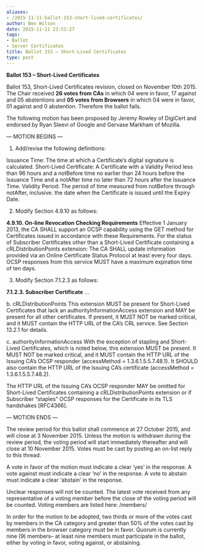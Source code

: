 ```yaml
---
aliases:
- /2015-11-11-ballot-153-short-lived-certificates/
author: Ben Wilson
date: 2015-11-11 23:51:27
tags:
- Ballot
- Server Certificates
title: Ballot 153 – Short-Lived Certificates
type: post
---
```


**Ballot 153 – Short-Lived Certificates**

Ballot 153, Short-Lived Certificates revision, closed on November 10th 2015.
The Chair received **26 votes from CAs** in which 04 were in favor, 17 against and 05 abstentions and **05 votes from Browsers** in which 04 were in favor, 01 against and 0 abstention.
Therefore the ballot fails.

The following motion has been proposed by Jeremy Rowley of DigiCert and endorsed by Ryan Sleevi of Google and Gervase Markham of Mozilla.

— MOTION BEGINS —

1. Add/revise the following definitions:

Issuance Time: The time at which a Certificate’s digital signature is calculated.
Short-Lived Certificate: A Certificate with a Validity Period less than 96 hours and a notBefore time no earlier than 24 hours before the Issuance Time and a notAfter time no later than 72 hours after the Issuance Time.
Validity Period: The period of time measured from notBefore through notAfter, inclusive. the date when the Certificate is issued until the Expiry Date.

2. Modify Section 4.9.10 as follows:

**4.9.10. On‐line Revocation Checking Requirements**
Effective 1 January 2013, the CA SHALL support an OCSP capability using the GET method for Certificates issued in accordance with these Requirements.
For the status of Subscriber Certificates other than a Short-Lived Certificate containing a cRLDistributionPoints extension: The CA SHALL update information provided via an Online Certificate Status Protocol at least every four days. OCSP responses from this service MUST have a maximum expiration time of ten days.

3. Modify Section 7.1.2.3 as follows:

**7.1.2.3. Subscriber Certificate** …

b. cRLDistributionPoints This extension MUST be present for Short-Lived Certificates that lack an authorityInformationAccess extension and MAY be present for all other certificates. If present, it MUST NOT be marked critical, and it MUST contain the HTTP URL of the CA’s CRL service. See Section 13.2.1 for details.

c. authorityInformationAccess With the exception of stapling and Short-Lived Certificates, which is noted below, this extension MUST be present. It MUST NOT be marked critical, and it MUST contain the HTTP URL of the Issuing CA’s OCSP responder (accessMethod = 1.3.6.1.5.5.7.48.1). It SHOULD also contain the HTTP URL of the Issuing CA’s certificate (accessMethod = 1.3.6.1.5.5.7.48.2).

The HTTP URL of the Issuing CA’s OCSP responder MAY be omitted for Short-Lived Certificates containing a cRLDistributionPoints extension or if Subscriber “staples” OCSP responses for the Certificate in its TLS handshakes \[RFC4366\].

— MOTION ENDS —

The review period for this ballot shall commence at 27 October 2015, and will close at 3 November 2015. Unless the motion is withdrawn during the review period, the voting period will start immediately thereafter and will close at 10 November 2015. Votes must be cast by posting an on-list reply to this thread.

A vote in favor of the motion must indicate a clear ‘yes’ in the response. A vote against must indicate a clear ‘no’ in the response. A vote to abstain must indicate a clear ‘abstain’ in the response.

Unclear responses will not be counted. The latest vote received from any representative of a voting member before the close of the voting period will be counted. Voting members are listed here: /members/

In order for the motion to be adopted, two thirds or more of the votes cast by members in the CA category and greater than 50% of the votes cast by members in the browser category must be in favor. Quorum is currently nine (9) members– at least nine members must participate in the ballot, either by voting in favor, voting against, or abstaining.